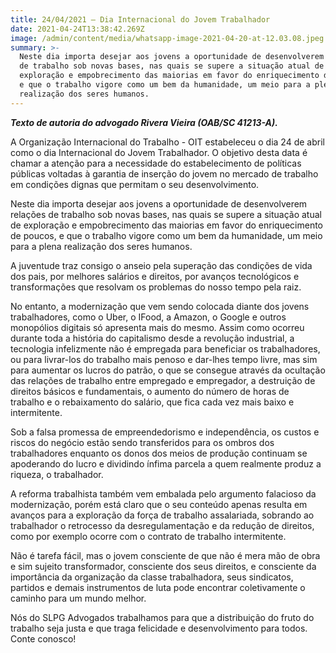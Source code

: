 ```yaml
---
title: 24/04/2021 – Dia Internacional do Jovem Trabalhador
date: 2021-04-24T13:38:42.269Z
image: /admin/content/media/whatsapp-image-2021-04-20-at-12.03.08.jpeg
summary: >-
  Neste dia importa desejar aos jovens a oportunidade de desenvolverem relações
  de trabalho sob novas bases, nas quais se supere a situação atual de
  exploração e empobrecimento das maiorias em favor do enriquecimento de poucos,
  e que o trabalho vigore como um bem da humanidade, um meio para a plena
  realização dos seres humanos.
---
```

_**Texto de autoria do advogado Rivera Vieira (OAB/SC 41213-A).**_

A Organização Internacional do Trabalho - OIT estabeleceu o dia 24 de abril como o dia Internacional do Jovem Trabalhador. O objetivo desta data é chamar a atenção para a necessidade do estabelecimento de políticas públicas voltadas à garantia de inserção do jovem no mercado de trabalho em condições dignas que permitam o seu desenvolvimento.

Neste dia importa desejar aos jovens a oportunidade de desenvolverem relações de trabalho sob novas bases, nas quais se supere a situação atual de exploração e empobrecimento das maiorias em favor do enriquecimento de poucos, e que o trabalho vigore como um bem da humanidade, um meio para a plena realização dos seres humanos.

A juventude traz consigo o anseio pela superação das condições de vida dos pais, por melhores salários e direitos, por avanços tecnológicos e transformações que resolvam os problemas do nosso tempo pela raiz.

No entanto, a modernização que vem sendo colocada diante dos jovens trabalhadores, como o Uber, o IFood, a Amazon, o Google e outros monopólios digitais só apresenta mais do mesmo. Assim como ocorreu durante toda a história do capitalismo desde a revolução industrial, a tecnologia infelizmente não é empregada para beneficiar os trabalhadores, ou para livrar-los do trabalho mais penoso e dar-lhes tempo livre, mas sim para aumentar os lucros do patrão, o que se consegue através da ocultação das relações de trabalho entre empregado e empregador, a destruição  de direitos básicos e fundamentais, o aumento do número de horas de trabalho e o rebaixamento do salário, que fica cada vez mais baixo e intermitente.

Sob a falsa promessa de empreendedorismo e independência, os custos e riscos do negócio estão sendo transferidos para os ombros dos trabalhadores enquanto os donos dos meios de produção continuam se apoderando do lucro e dividindo ínfima parcela a quem realmente produz a riqueza, o trabalhador. 

A reforma trabalhista também vem embalada pelo argumento falacioso da modernização, porém está claro que o seu conteúdo apenas resulta em avanços para a exploração da força de trabalho assalariada, sobrando ao trabalhador o retrocesso da desregulamentação e da redução de direitos, como por exemplo ocorre com o contrato de trabalho intermitente.

Não é tarefa fácil, mas o jovem consciente de que não é mera mão de obra e sim sujeito transformador, consciente dos seus direitos, e consciente da importância da organização da classe trabalhadora, seus sindicatos, partidos e demais instrumentos de luta  pode encontrar coletivamente o caminho para um mundo melhor.

Nós do SLPG Advogados trabalhamos para que a distribuição do fruto do trabalho seja justa e que traga felicidade e desenvolvimento para todos. Conte conosco!
